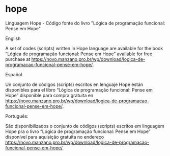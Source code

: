 # hope
Linguagem Hope - Código fonte do livro "Lógica de programação funcional: Pense em Hope"

English

A set of codes (scripts) written in Hope language are available for the book “Lógica de programação funcional: Pense em Hope” available for free purchase at https://novo.manzano.pro.br/wp/download/logica-de-programacao-funcional-pense-em-hope/.

Español

Un conjunto de códigos (scripts) escritos en lenguaje Hope están disponibles para el libro “Lógica de programação funcional: Pense em Hope” disponible para compra gratuita en https://novo.manzano.pro.br/wp/download/logica-de-programacao-funcional-pense-em-hope/.

Português:

São disponibilizados o conjunto de códigos (scripts) escritos em linguagem Hope pra o livro “Lógica de programação funcional: Pense em Hope” disponível para aquisição gratuita no endereço https://novo.manzano.pro.br/wp/download/logica-de-programacao-funcional-pense-em-hope/.
